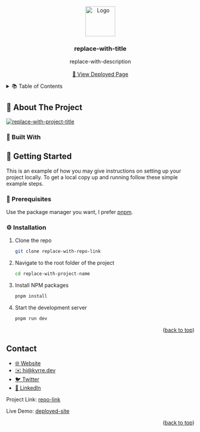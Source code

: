 <!-- This template is based on this awesome template:  https://github.com/othneildrew/Best-README-Template -->

<!-- search for the word "replace", and replace all the different instances depending on the project -->

<a name="readme-top"></a>

<br />
<div align="center">
  <a href="replace-with-repo-link">
    <img src="replace-with-logo" alt="Logo" width="80" height="80">
  </a>

<h3 align="center">replace-with-title</h3>

  <p align="center">
  replace-with-description
    <br />
    <br />
    <a href="replace-with-deployed-site-link">👀 View Deployed Page</a>
  </p>
</div>

<details>
  <summary>📚 Table of Contents</summary>
  <ol>
    <li>
      <a href="#about-the-project">About The Project </a>
      <ul>
        <li><a href="#built-with">Built With</a></li>
      </ul>
    </li>
    <li>
      <a href="#getting-started">Getting Started</a>
      <ul>
        <li><a href="#prerequisites">Prerequisites</a></li>
        <li><a href="#installation">Installation</a></li>
      </ul>
    </li>
    <li><a href="#contact">Contact</a></li>
  </ol>
</details>

## 🎯 About The Project

[![replace-with-project-title][product-screenshot]](replace-with-deployed-site-link)

### 🔨 Built With

<!-- uncomment the badges you want -->

<!-- - [![SvelteKit][svelteKit-badge]][SvelteKit-url] -->
<!-- - [![TypeScript][typescript-badge]][typescript-url] -->
<!-- - [![Iconify][iconify-badge]][iconify-url] -->

## 🚀 Getting Started

This is an example of how you may give instructions on setting up your project locally.
To get a local copy up and running follow these simple example steps.

### 📝 Prerequisites

Use the package manager you want, I prefer [pnpm](https://pnpm.io/).

### ⚙️ Installation

1. Clone the repo

   ```sh
   git clone replace-with-repo-link
   ```

2. Navigate to the root folder of the project
   ```sh
   cd replace-with-project-name
   ```
3. Install NPM packages

   ```sh
   pnpm install
   ```

4. Start the development server
   ```sh
   pnpm run dev
   ```

<p align="right">(<a href="#readme-top">back to top</a>)</p>

## Contact

<ul>
  <li><a href="https://kyrre.dev">🌐 Website</a></li>
  <li><a href="mailto:hi@kyrre.dev">✉️  hi@kyrre.dev</a> </li>
  <li><a href="https://twitter.com/kyrregjerstad">🐦 Twitter</a></li>
  <li><a href="https://www.linkedin.com/in/kyrre-gjerstad/">🔗 LinkedIn</a></li>
</ul>

Project Link: [repo-link]

Live Demo: [deployed-site]

<p align="right">(<a href="#readme-top">back to top</a>)</p>

[SvelteKit-url]: https://kit.svelte.dev/
[svelteKit-badge]: https://img.shields.io/badge/SvelteKit-FF3E00?style=for-the-badge&logo=svelte&logoColor=white
[typescript-badge]: https://img.shields.io/badge/TypeScript-3178C6?style=for-the-badge&logo=typescript&logoColor=white
[typeScript-url]: https://www.typescriptlang.org/
[iconify-url]: https://iconify.design/
[iconify-badge]: https://img.shields.io/badge/Iconify-FFBA08?style=for-the-badge&logo=iconify&logoColor=white
[product-screenshot]: replace-with-screenshot-link
[deployed-site]: replace-with-deployed-site-link
[repo-link]: replace-with-repo-link
